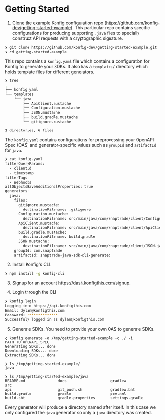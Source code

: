 # Getting Started

1. Clone the example Konfig configuration repo
   (https://github.com/konfig-dev/getting-started-example). This particular repo contains
   specific configurations for producing supporting `.java` files to specially
   construct API requests with a cryptographic signature.

```bash
❯ git clone https://github.com/konfig-dev/getting-started-example.git
❯ cd getting-started-example
```

This repo contains a `konfig.yaml` file which contains a configuration for
Konfig to generate your SDKs. It also has a `templates/` directory which holds
template files for different generators.

```bash
❯ tree
.
├── konfig.yaml
└── templates
    └── java
        ├── ApiClient.mustache
        ├── Configuration.mustache
        ├── JSON.mustache
        ├── build.gradle.mustache
        └── gitignore.mustache

2 directories, 6 files
```

The `konfig.yaml` contains configurations for preprocessing your OpenAPI Spec
(OAS) and generator-specific values such as `groupId` and `artifactId` for
`java`.

```bash
❯ cat konfig.yaml
filterQueryParams:
  - clientId
  - timestamp
filterTags:
  - Webhooks
allObjectsHaveAdditionalProperties: true
generators:
  java:
    files:
      gitignore.mustache:
        destinationFilename: .gitignore
      Configuration.mustache:
        destinationFilename: src/main/java/com/snaptrade/client/Configuration.java
      ApiClient.mustache:
        destinationFilename: src/main/java/com/snaptrade/client/ApiClient.java
      build.gradle.mustache:
        destinationFilename: build.gradle
      JSON.mustache:
        destinationFilename: src/main/java/com/snaptrade/client/JSON.java
    groupId: com.snaptrade
    artifactId: snaptrade-java-sdk-cli-generated
```

2. Install Konfig's CLI.

```bash
❯ npm install -g konfig-cli
```

3. Signup for an account https://dash.konfigthis.com/signup.

4. Login through the CLI

```bash
❯ konfig login
Logging into https://api.konfigthis.com
Email: dylan@konfigthis.com
Password: **************
Successfuly logged in as dylan@konfigthis.com
```

5. Generate SDKs. You need to provide your own OAS to generate SDKs.

```
❮ konfig generate -o /tmp/getting-started-example -c ./ -i PATH_TO_OPENAPI_SPEC
Generating SDKs... done
Downloading SDKs... done
Extracting SDKs... done

❯ ls /tmp/getting-started-example/
java

❯ ls /tmp/getting-started-example/java
README.md               docs                    gradlew                 src
api                     git_push.sh             gradlew.bat
build.gradle            gradle                  pom.xml
build.sbt               gradle.properties       settings.gradle
```

Every generator will produce a directory named after itself. In this case we only
configured the `java` generator so only a `java` directory was created.

